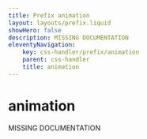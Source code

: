 ```yaml
---
title: Prefix animation
layout: layouts/prefix.liquid
showHero: false
description: MISSING DOCUMENTATION
eleventyNavigation:
	key: css-handler/prefix/animation
	parent: css-handler
	title: animation
---
```


# animation

MISSING DOCUMENTATION